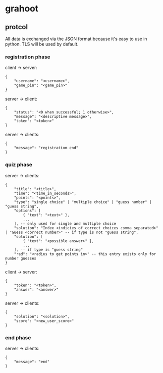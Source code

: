 # grahoot

## protcol

All data is exchanged via the JSON format because it's easy to use in python.
TLS will be used by default.

### registration phase

client -> server:
```
{
    "username": "<username>",
    "game_pin": "<game_pin>"
}
```

server -> client:

```
{
    "status": "<0 when successful; 1 otherwise>",
    "message": "<descriptive message>",
    "token": "<token>"
}
```

server -> clients:
```
{
    "message": "registration end"
}
```

### quiz phase

server -> clients:
```
{
    "title": "<title>",
    "time": "<time_in_seconds>",
    "points": "<points>",
    "type": "single choice" | "multiple choice" | "guess number" | "guess string",
    "options": [
        { "text": "<text>" },
        ...
    ], -- only used for single and multiple choice
    "solution": "Index <indicies of correct choices comma separated>" | "Guess <correct number>" -- if type is not "guess string",
    "solution": [
        { "text": "<possible answer>" },
        ...
    ], -- if type is "guess string"
    "rad": "<radius to get points in>" -- this entry exists only for number guesses
}
```

client -> server:
```
{
    "token": "<token>",
    "answer": "<answer>"
}
```

server -> clients:
```
{
    "solution": "<solution>",
    "score": "<new_user_score>"
}
```

### end phase

server -> clients:
```
{
    "message": "end"
}
```
